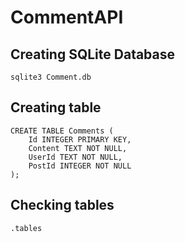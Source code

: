 # CommentAPI

## Creating SQLite Database
```
sqlite3 Comment.db
```
## Creating table
```
CREATE TABLE Comments (
    Id INTEGER PRIMARY KEY,
    Content TEXT NOT NULL,
    UserId TEXT NOT NULL,
    PostId INTEGER NOT NULL
);

```
## Checking tables 
```
.tables
```
